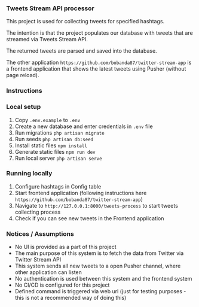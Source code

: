 ### Tweets Stream API processor

This project is used for collecting tweets for specified hashtags. 

The intention is that the project populates our database with tweets that are streamed via Tweets Stream API.

The returned tweets are parsed and saved into the database.

The other application `https://github.com/bobanda87/twitter-stream-app` is a frontend application that shows the latest tweets using Pusher (without page reload).

### Instructions

### Local setup

1. Copy `.env.example` to `.env`
1. Create a new database and enter credentials in `.env` file
1. Run migrations `php artisan migrate`
1. Run seeds `php artisan db:seed`
1. Install static files `npm install`
1. Generate static files `npm run dev`
1. Run local server `php artisan serve` 

### Running locally

1. Configure hashtags in Config table
1. Start frontend application (following instructions here `https://github.com/bobanda87/twitter-stream-app`)
1. Navigate to `http://127.0.0.1:8000/tweets-process` to start tweets collecting process
1. Check if you can see new tweets in the Frontend application 

### Notices / Assumptions

* No UI is provided as a part of this project
* The main purpose of this system is to fetch the data from Twitter via Twitter Stream API
* This system sends all new tweets to a open Pusher channel, where other application can listen
* No authentication is used between this system and the frontend system
* No CI/CD is configured for this project
* Defined command is triggered via web url (just for testing purposes - this is not a recommended way of doing this)
